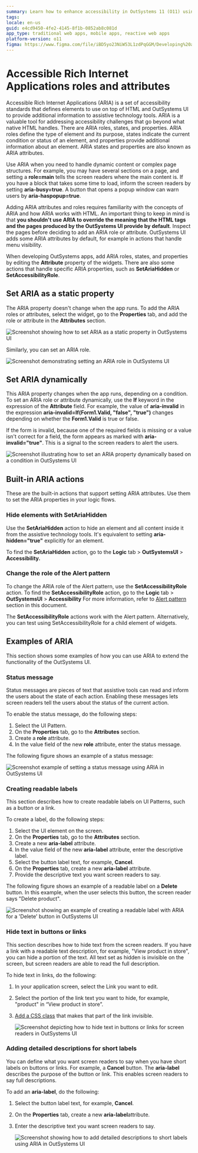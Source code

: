 ```yaml
---
summary: Learn how to enhance accessibility in OutSystems 11 (O11) using ARIA roles and attributes for dynamic content and complex structures.
tags:
locale: en-us
guid: e4cd9450-4fe2-4145-8f1b-0852ab8c081d
app_type: traditional web apps, mobile apps, reactive web apps
platform-version: o11
figma: https://www.figma.com/file/iBD5yo23NiW53L1zdPqGGM/Developing%20an%20Application?node-id=186:27
---
```


# Accessible Rich Internet Applications roles and attributes

Accessible Rich Internet Applications (ARIA) is a set of accessibility standards that defines elements to use on top of HTML and OutSystems UI to provide additional information to assistive technology tools. ARIA is a valuable tool for addressing accessibility challenges that go beyond what native HTML handles. There are ARIA roles, states, and properties. ARIA roles define the type of element and its purpose, states indicate the current condition or status of an element, and properties provide additional information about an element. ARIA states and properties are also known as ARIA attributes.

Use ARIA when you need to handle dynamic content or complex page structures. For example, you may have several sections on a page, and setting a **role=main** tells the screen readers where the main content is. If you have a block that takes some time to load, inform the screen readers by setting **aria-busy=true**. A button that opens a popup window can warn users by **aria-haspopup=true**.

Adding ARIA attributes and roles requires familiarity with the concepts of ARIA and how ARIA works with HTML. An important thing to keep in mind is that **you shouldn't use ARIA to override the meaning that the HTML tags and the pages produced by the OutSystems UI provide by default**. Inspect the pages before deciding to add an ARIA role or attribute. OutSystems UI adds some ARIA attributes by default, for example in actions that handle menu visibility.

When developing OutSystems apps, add ARIA roles, states, and properties by editing the **Attribute** property of the widgets. There are also some actions that handle specific ARIA properties, such as **SetAriaHidden** or **SetAccessibilityRole**.

## Set ARIA as a static property

The ARIA property doesn't change when the app runs. To add the ARIA roles or attributes, select the widget, go to the **Properties** tab, and add the role or attribute in the **Attributes** section.

![Screenshot showing how to set ARIA as a static property in OutSystems UI](images/set-aria-as-a-static-property-ss.png "Setting ARIA as a Static Property")

Similarly, you can set an ARIA role.

![Screenshot demonstrating setting an ARIA role in OutSystems UI](images/set-aria-role-ss.png "Setting an ARIA Role")

## Set ARIA dynamically

This ARIA property changes when the app runs, depending on a condition. To set an ARIA role or attribute dynamically, use the **If** keyword in the expression of the **Attribute** field. For example, the value of **aria-invalid** in the expression **aria-invalid=If(Form1.Valid, "false", "true")** changes depending on whether the **Form1.Valid** is true or false.

If the form is invalid, because one of the required fields is missing or a value isn't correct for a field, the form appears as marked with **aria-invalid="true"**. This is a signal to the screen readers to alert the users.

![Screenshot illustrating how to set an ARIA property dynamically based on a condition in OutSystems UI](images/set-aria-dynamically-ss.png "Setting ARIA Dynamically")

## Built-in ARIA actions

These are the built-in actions that support setting ARIA attributes. Use them to set the ARIA properties in your logic flows.

### Hide elements with SetAriaHidden

Use the **SetAriaHidden** action to hide an element and all content inside it from the assistive technology tools. It's equivalent to setting **aria-hidden="true"** explicitly for an element.

To find the **SetAriaHidden** action, go to the **Logic** tab > **OutSystemsUI** > **Accessibility.** 

### Change the role of the Alert pattern

To change the ARIA role of the Alert pattern, use the **SetAccessibilityRole** action. 
To find the **SetAccessibilityRole** action, go to the **Logic** tab > **OutSystemsUI** > **Accessibility** 
For more information, refer to [Alert pattern](https://success.outsystems.com/Documentation/11/Developing_an_Application/Design_UI/Accessibility#Alert_pattern) section in this document.

<div class="info" markdown="1">

The **SetAccessibilityRole** actions work with the Alert pattern. Alternatively, you can test using SetAccessibilityRole for a child element of widgets.

</div>

## Examples of ARIA

This section shows some examples of how you can use ARIA to extend the functionality of the OutSystems UI.

### Status message

Status messages are pieces of text that assistive tools can read and inform the users about the state of each action. Enabling these messages lets screen readers tell the users about the status of the current action.

To enable the status message, do the following steps:

1. Select the UI Pattern.
1. On the **Properties** tab, go to the **Attributes** section.
1. Create a **role** attribute.
1. In the value field of the new **role** attribute, enter the status message.

The following figure shows an example of a status message:

![Screenshot example of setting a status message using ARIA in OutSystems UI](images/status-message-ss.png "Status Message Example")

### Creating readable labels

This section describes how to create readable labels on UI Patterns, such as a button or a link.

To create a label, do the following steps:

1. Select the UI element on the screen.
1. On the **Properties** tab, go to the **Attributes** section.
1. Create a new **aria-label** attribute.
1. In the value field of the new **aria-label** attribute, enter the descriptive label.
1. Select the button label text, for example, **Cancel**.
1. On the **Properties** tab, create a new **aria-label** attribute.
1. Provide the descriptive text you want screen readers to say.

The following figure shows an example of a readable label on a **Delete** button. In this example, when the user selects this button, the screen reader says "Delete product".

![Screenshot showing an example of creating a readable label with ARIA for a 'Delete' button in OutSystems UI](images/creating-readable-labels-ss.png "Creating Readable Labels")

### Hide text in buttons or links

This section describes how to hide text from the screen readers. If you have a link with a readable text description, for example, "View product in store", you can hide a portion of the text. All text set as hidden is invisible on the screen, but screen readers are able to read the full description.

 To hide text in links, do the following:

1. In your application screen, select the Link you want to edit.
1. Select the portion of the link text you want to hide, for example, "product" in “View product in store”.
1. [Add a CSS class](https://success.outsystems.com/Documentation/11/Developing_an_Application/Design_UI/Look_and_Feel/Cascading_Style_Sheets_(CSS)) that makes that part of the link invisible.

    ![Screenshot depicting how to hide text in buttons or links for screen readers in OutSystems UI](images/hiding-text-in-buttons-or-links-ss.png "Hiding Text in Buttons or Links")

### Adding detailed descriptions for short labels

You can define what you want screen readers to say when you have short labels on buttons or links. For example, a **Cancel** button. The **aria-label** describes the purpose of the button or link. This enables screen readers to say full descriptions.

To add an **aria-label**, do the following:

1. Select the button label text, for example, **Cancel**.
1. On the **Properties** tab, create a new **aria-label**attribute.
1. Enter the descriptive text you want screen readers to say.

    ![Screenshot showing how to add detailed descriptions to short labels using ARIA in OutSystems UI](images/adding-detailed-descriptions-short-labels-ss.png "Adding Detailed Descriptions to Short Labels")

